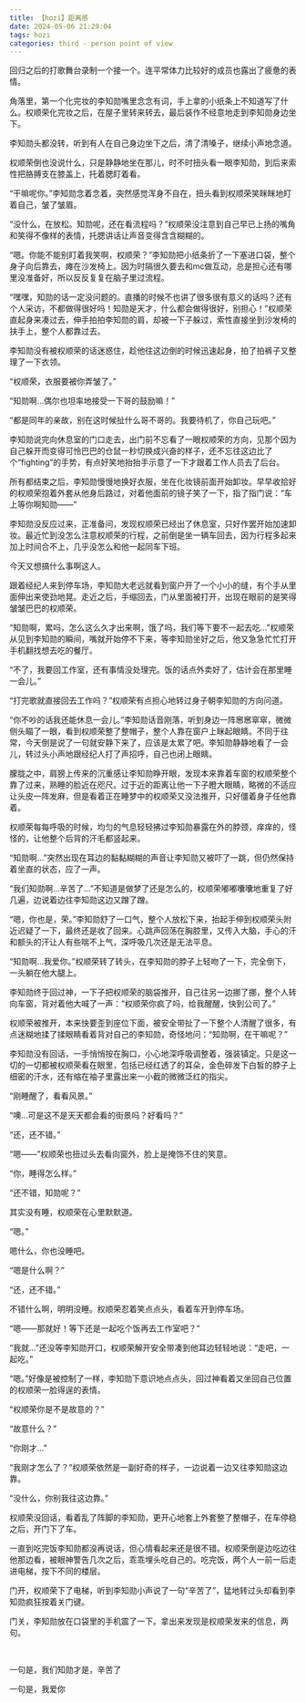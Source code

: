```yaml
---
title: 【hozi】距离感
date: 2024-05-06 21:29:04
tags: hozi
categories: third - person point of view
---
```


 回归之后的打歌舞台录制一个接一个。连平常体力比较好的成员也露出了疲惫的表情。



 角落里，第一个化完妆的李知勋嘴里念念有词，手上拿的小纸条上不知道写了什么。权顺荣化完妆之后，在屋子里转来转去，最后装作不经意地走到李知勋身边坐下。

 李知勋头都没转，听到有人在自己身边坐下之后，清了清嗓子，继续小声地念道。

 权顺荣倒也没说什么，只是静静地坐在那儿，时不时扭头看一眼李知勋，到后来索性把胳膊支在膝盖上，托着腮盯着看。

 “干嘛呢你。”李知勋念着念着，突然感觉浑身不自在，扭头看到权顺荣笑眯眯地盯着自己，皱了皱眉。

 “没什么，在放松。知勋呢，还在看流程吗？”权顺荣没注意到自己早已上扬的嘴角和笑得不像样的表情，托腮讲话让声音变得含含糊糊的。

 “嗯。你能不能别盯着我笑啊，权顺荣？”李知勋把小纸条折了一下塞进口袋，整个身子向后靠去，瘫在沙发椅上。因为时隔很久要去和mc做互动，总是担心还有哪里没准备好，所以反反复复在脑子里过流程。

 “嘿嘿，知勋的话一定没问题的。直播的时候不也讲了很多很有意义的话吗？还有个人采访，不都做得很好吗！知勋是天才，什么都会做得很好，别担心！”权顺荣直起身来凑过去，伸手拍拍李知勋的肩，却被一下子躲过，索性直接坐到沙发椅的扶手上，整个人都靠过去。

 李知勋没有被权顺荣的话迷惑住，趁他往这边倒的时候迅速起身，拍了拍裤子又整理了一下衣领。

 “权顺荣，衣服要被你弄皱了。”

 “知勋啊…偶尔也坦率地接受一下哥的鼓励嘛！”

 “都是同年的亲故，别在这时候扯什么哥不哥的。我要待机了，你自己玩吧。”

 李知勋说完向休息室的门口走去，出门前不忘看了一眼权顺荣的方向，见那个因为自己躲开而变得可怜巴巴的仓鼠一秒切换成兴奋的样子，还不忘往这边比了个“fighting”的手势，有点好笑地抬抬手示意了一下才跟着工作人员去了后台。



 所有都结束之后，李知勋慢慢地换好衣服，坐在化妆镜前面开始卸妆。早早收拾好的权顺荣抱着外套从他身后路过，对着他面前的镜子笑了一下，指了指门说：“车上等你啊知勋——”

 李知勋没反应过来，正准备问，发现权顺荣已经出了休息室，只好作罢开始加速卸妆。最近忙到没怎么注意权顺荣的行程，之前倒是坐一辆车回去，因为行程多起来加上时间合不上，几乎没怎么和他一起同车下班。



 今天又想搞什么事啊这人。



 跟着经纪人来到停车场，李知勋大老远就看到窗户开了一个小小的缝，有个手从里面伸出来使劲地晃。走近之后，手缩回去，门从里面被打开，出现在眼前的是笑得皱皱巴巴的权顺荣。

 “知勋啊，累吗，怎么这么久才出来啊，饿了吗，我们等下要不一起去吃…”权顺荣从见到李知勋的瞬间，嘴就开始停不下来，等李知勋坐好之后，他又急急忙忙打开手机翻找想去吃的餐厅。

 “不了，我要回工作室，还有事情没处理完。饭的话点外卖好了，估计会在那里睡一会儿。”

 “打完歌就直接回去工作吗？”权顺荣有点担心地转过身子朝李知勋的方向问道。

 “你不吵的话我还能休息一会儿。”李知勋话音刚落，听到身边一阵窸窸窣窣，微微侧头瞄了一眼，看到权顺荣整了整帽子，整个人靠在窗户上眯起眼睛。不同于往常，今天倒是说了一句就安静下来了，应该是太累了吧。李知勋静静地看了一会儿，转过头小声地跟经纪人打了声招呼，自己也闭上眼睛。



 朦胧之中，肩膀上传来的沉重感让李知勋睁开眼，发现本来靠着车窗的权顺荣整个靠了过来，熟睡的脸近在咫尺。过于近的距离让他一下子瞪大眼睛，略微的不适应让头皮一阵发麻，但是看着正在睡梦中的权顺荣又没法推开，只好僵着身子任他靠着。

 权顺荣每每呼吸的时候，均匀的气息轻轻拂过李知勋暴露在外的脖颈，痒痒的，怪怪的，让他整个后背的汗毛都竖起来。

 “知勋啊…”突然出现在耳边的黏黏糊糊的声音让李知勋又被吓了一跳，但仍然保持着坐直的状态，应了一声。

 “我们知勋啊…辛苦了…”不知道是做梦了还是怎么的，权顺荣嘟嘟囔囔地重复了好几遍，边说着边往李知勋这边又蹭了蹭。

 “嗯，你也是，荣。”李知勋舒了一口气，整个人放松下来，抬起手伸到权顺荣头附近迟疑了一下，最终还是收了回来。心跳声回荡在胸腔里，又传入大脑，手心的汗和额头的汗让人有些喘不上气，深呼吸几次还是无法平息。

 “知勋啊…我爱你。”权顺荣转了转头，在李知勋的脖子上轻吻了一下，完全倒下，一头躺在他大腿上。

 李知勋终于回过神，一下子把权顺荣的脑袋推开，自己往另一边挪了挪，整个人转向车窗，背对着他大喊了一声：“权顺荣你疯了吗，给我醒醒，快到公司了。”

 权顺荣被推开，本来快要歪到座位下面，被安全带扯了一下整个人清醒了很多，有点迷糊地揉了揉眼睛看着背对自己的李知勋，奇怪地问：“知勋啊，在干嘛呢？”

 李知勋没有回话，一手悄悄按在胸口，小心地深呼吸调整着，强装镇定。只是这一切的一切都被权顺荣看在眼里，包括已经红透了的耳朵，金色碎发下白皙的脖子上细密的汗水，还有缩在袖子里露出来一小截的微微泛红的指尖。

 “刚睡醒了，看看风景。”

 “噢…可是这不是天天都会看的街景吗？好看吗？”

 “还，还不错。”

 “嗯——”权顺荣也扭过头去看向窗外，脸上是掩饰不住的笑意。

 “你，睡得怎么样。”

 “还不错，知勋呢？”

 其实没有睡，权顺荣在心里默默道。

 “嗯。”

 嗯什么，你也没睡吧。

 “嗯是什么啊？”

 “还，还不错。”

 不错什么啊，明明没睡。权顺荣忍着笑点点头，看着车开到停车场。

 “嗯——那就好！等下还是一起吃个饭再去工作室吧？”

 “我就…”还没等李知勋开口，权顺荣解开安全带凑到他耳边轻轻地说：“走吧，一起吃。”

 “嗯。”好像是被控制了一样，李知勋下意识地点点头，回过神看着又坐回自己位置的权顺荣一脸得逞的表情。

 “权顺荣你是不是故意的？”

 “故意什么？”

 “你刚才…”

 “我刚才怎么了？”权顺荣依然是一副好奇的样子，一边说着一边又往李知勋这边靠。

 “没什么，你别我往这边靠。”

 权顺荣没回话，看着乱了阵脚的李知勋，更开心地套上外套整了整帽子，在车停稳之后，开门下了车。



 一直到吃完饭李知勋都没再说话，但心情看起来还是很不错。权顺荣倒是边吃边往他那边看，被眼神警告几次之后，乖乖埋头吃自己的。吃完饭，两个人一前一后走进电梯，按下不同的楼层。

 门开，权顺荣下了电梯，听到李知勋小声说了一句“辛苦了”，猛地转过头却看到李知勋疯狂按着关门键。

 门关，李知勋放在口袋里的手机震了一下。拿出来发现是权顺荣发来的信息，两句。

   

 一句是，我们知勋才是，辛苦了

 一句是，我爱你